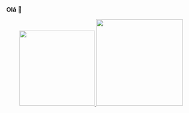 ### Olá 👋

<div align="center">
  <a href="https://github.com/GustavoPucienik">
  <img height="200em" src="https://github-readme-stats.vercel.app/api?username=GustavoPucienik&show_icons=true&theme=dark"/>
  <img height="230em" src="https://github-readme-stats.vercel.app/api/top-langs/?username=GustavoPucienik&show_icons=true&theme=dark"/>
</div>
